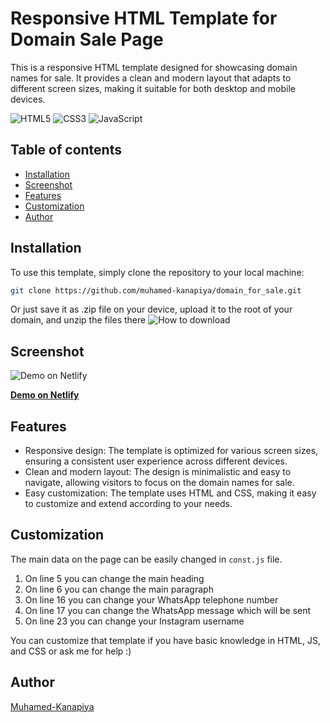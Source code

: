 # Responsive HTML Template for Domain Sale Page

This is a responsive HTML template designed for showcasing domain names for sale. It provides a clean and modern layout that adapts to different screen sizes, making it suitable for both desktop and mobile devices.

![HTML5](https://img.shields.io/badge/html5-%23E34F26.svg?style=flat-square&logo=html5&logoColor=white)
![CSS3](https://img.shields.io/badge/css3-%231572B6.svg?style=flat-square&logo=css3&logoColor=white)
![JavaScript](https://img.shields.io/badge/javascript-%23323330.svg?style=flat-square&logo=javascript&logoColor=%23F7DF1E)

## Table of contents

- [Installation](#installation)
- [Screenshot](#screenshot)
- [Features](#features)
- [Customization](#customization)
- [Author](#author)

## Installation

To use this template, simply clone the repository to your local machine:

```bash
git clone https://github.com/muhamed-kanapiya/domain_for_sale.git
```

Or just save it as .zip file on your device, upload it to the root of your domain, and unzip the files there
![How to download](https://github.com/muhamed-kanapiya/domain_for_sale/blob/main/how_to_save.png?raw=true)

## Screenshot

![Demo on Netlify](https://github.com/muhamed-kanapiya/domain_for_sale/blob/main/screenshot.jpg?raw=true)

**[Demo on Netlify](https://domainforsaletemplate.netlify.app/)**

## Features

- Responsive design: The template is optimized for various screen sizes, ensuring a consistent user experience across different devices.
- Clean and modern layout: The design is minimalistic and easy to navigate, allowing visitors to focus on the domain names for sale.
- Easy customization: The template uses HTML and CSS, making it easy to customize and extend according to your needs.

## Customization

The main data on the page can be easily changed in `const.js` file.

1. On line 5 you can change the main heading
2. On line 6 you can change the main paragraph
3. On line 16 you can change your WhatsApp telephone number
4. On line 17 you can change the WhatsApp message which will be sent
5. On line 23 you can change your Instagram username

You can customize that template if you have basic knowledge in HTML, JS, and CSS or ask me for help :)

## Author

[Muhamed-Kanapiya](https://github.com/muhamed-kanapiya)
